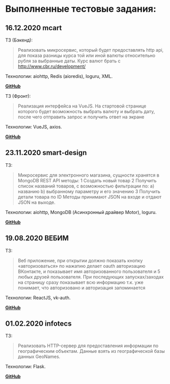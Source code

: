 # Выполненные тестовые задания:


## 16.12.2020 mcart
ТЗ (Бэкенд):
>Реализовать микросервис, который будет предоставлять http api, для показа разницы курса той или иной валюты относительно рубля за выбранные даты. Курс валют брать с http://www.cbr.ru/development/

Технологии: aiohttp, Redis (aioredis), loguru, XML.

**[GitHub](https://github.com/DKeysil/mcart-test-task)**

ТЗ (Фронт):
>Реализация интерфейса на VueJS. На стартовой странице которого будет возможность выбрать валюту и выбрать дату, после чего отправить запрос и получить ответ на экране

Технологии: VueJS, axios.

**[GitHub](https://github.com/DKeysil/mcart-frontend-test)**

## 23.11.2020 smart-design
ТЗ:
>Микросервис для электронного магазина, cущности хранятся в MongoDB 
>REST API методы:
>1 Создать новый товар
>2 Получить список названий товаров, с возможностью фильтрации по: a) названию b) выбранному параметру и его значению
>3 Получить детали товара по ID
>Методы принимают JSON на входе и отдают JSON на выходе.

Технологии: aiohttp, MongoDB (Асинхронный драйвер Motor), loguru.

**[GitHub](https://github.com/DKeysil/mcart-test-task)**


## 19.08.2020 ВЕБИМ
ТЗ:
>Веб приложение, при открытии должно показать кнопку «авторизоваться» по нажатию делает oauth авторизацию ВКонтакте, и показывает имя авторизованного пользователя и 5 любых друзей пользователя. При последующих запусках/заходах на страницу сразу показывает всю информацию т.к. уже понимает, что авторизовано и авторизация запоминается

Технологии: ReactJS, vk-auth.

**[GitHub](https://github.com/DKeysil/webim-test-task)**


## 01.02.2020 infotecs
ТЗ:
>Реализовать HTTP-сервер для предоставления информации по географическим объектам. Данные взять из географической базы данных GeoNames.

Технологии: Flask.

**[GitHub](https://github.com/DKeysil/infotecs-test-task)**
